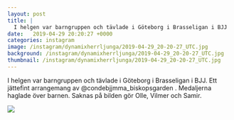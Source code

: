 ```yaml
---
layout: post
title: |
  I helgen var barngruppen och tävlade i Göteborg i Brasseligan i BJJ
date:   2019-04-29 20:20:27 +0000
categories: instagram
image: /instagram/dynamixherrljunga/2019-04-29_20-20-27_UTC.jpg
background: /instagram/dynamixherrljunga/2019-04-29_20-20-27_UTC.jpg
thumbnail: /instagram/dynamixherrljunga/2019-04-29_20-20-27_UTC.jpg
---
```

I helgen var barngruppen och tävlade i Göteborg i Brasseligan i BJJ. Ett jättefint arrangemang av @condebjjmma_biskopsgarden . Medaljerna haglade över barnen. Saknas på bilden gör Olle, Vilmer och Samir.



<img src='/www-dynamix-herrljunga/instagram/dynamixherrljunga/2019-04-29_20-20-27_UTC.jpg' class='img-fluid' />
